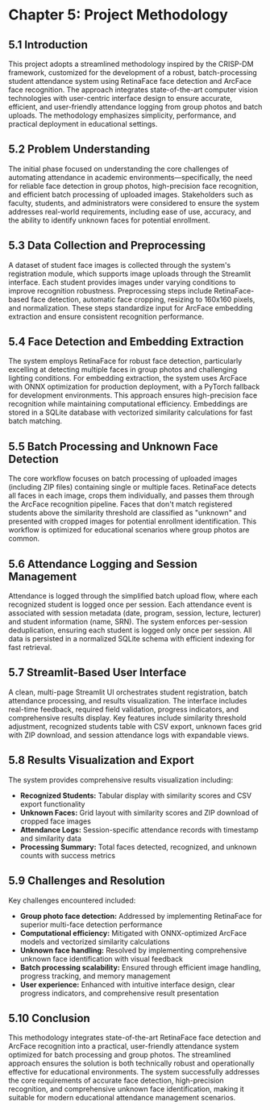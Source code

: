 # Chapter 5: Project Methodology

## 5.1 Introduction

This project adopts a streamlined methodology inspired by the CRISP-DM framework, customized for the development of a robust, batch-processing student attendance system using RetinaFace face detection and ArcFace face recognition. The approach integrates state-of-the-art computer vision technologies with user-centric interface design to ensure accurate, efficient, and user-friendly attendance logging from group photos and batch uploads. The methodology emphasizes simplicity, performance, and practical deployment in educational settings.

## 5.2 Problem Understanding

The initial phase focused on understanding the core challenges of automating attendance in academic environments—specifically, the need for reliable face detection in group photos, high-precision face recognition, and efficient batch processing of uploaded images. Stakeholders such as faculty, students, and administrators were considered to ensure the system addresses real-world requirements, including ease of use, accuracy, and the ability to identify unknown faces for potential enrollment.

## 5.3 Data Collection and Preprocessing

A dataset of student face images is collected through the system's registration module, which supports image uploads through the Streamlit interface. Each student provides images under varying conditions to improve recognition robustness. Preprocessing steps include RetinaFace-based face detection, automatic face cropping, resizing to 160x160 pixels, and normalization. These steps standardize input for ArcFace embedding extraction and ensure consistent recognition performance.

## 5.4 Face Detection and Embedding Extraction

The system employs RetinaFace for robust face detection, particularly excelling at detecting multiple faces in group photos and challenging lighting conditions. For embedding extraction, the system uses ArcFace with ONNX optimization for production deployment, with a PyTorch fallback for development environments. This approach ensures high-precision face recognition while maintaining computational efficiency. Embeddings are stored in a SQLite database with vectorized similarity calculations for fast batch matching.

## 5.5 Batch Processing and Unknown Face Detection

The core workflow focuses on batch processing of uploaded images (including ZIP files) containing single or multiple faces. RetinaFace detects all faces in each image, crops them individually, and passes them through the ArcFace recognition pipeline. Faces that don't match registered students above the similarity threshold are classified as "unknown" and presented with cropped images for potential enrollment identification. This workflow is optimized for educational scenarios where group photos are common.

## 5.6 Attendance Logging and Session Management

Attendance is logged through the simplified batch upload flow, where each recognized student is logged once per session. Each attendance event is associated with session metadata (date, program, session, lecture, lecturer) and student information (name, SRN). The system enforces per-session deduplication, ensuring each student is logged only once per session. All data is persisted in a normalized SQLite schema with efficient indexing for fast retrieval.

## 5.7 Streamlit-Based User Interface

A clean, multi-page Streamlit UI orchestrates student registration, batch attendance processing, and results visualization. The interface includes real-time feedback, required field validation, progress indicators, and comprehensive results display. Key features include similarity threshold adjustment, recognized students table with CSV export, unknown faces grid with ZIP download, and session attendance logs with expandable views.

## 5.8 Results Visualization and Export

The system provides comprehensive results visualization including:
- **Recognized Students:** Tabular display with similarity scores and CSV export functionality
- **Unknown Faces:** Grid layout with similarity scores and ZIP download of cropped face images
- **Attendance Logs:** Session-specific attendance records with timestamp and similarity data
- **Processing Summary:** Total faces detected, recognized, and unknown counts with success metrics

## 5.9 Challenges and Resolution

Key challenges encountered included:
- **Group photo face detection:** Addressed by implementing RetinaFace for superior multi-face detection performance
- **Computational efficiency:** Mitigated with ONNX-optimized ArcFace models and vectorized similarity calculations
- **Unknown face handling:** Resolved by implementing comprehensive unknown face identification with visual feedback
- **Batch processing scalability:** Ensured through efficient image handling, progress tracking, and memory management
- **User experience:** Enhanced with intuitive interface design, clear progress indicators, and comprehensive result presentation

## 5.10 Conclusion

This methodology integrates state-of-the-art RetinaFace face detection and ArcFace recognition into a practical, user-friendly attendance system optimized for batch processing and group photos. The streamlined approach ensures the solution is both technically robust and operationally effective for educational environments. The system successfully addresses the core requirements of accurate face detection, high-precision recognition, and comprehensive unknown face identification, making it suitable for modern educational attendance management scenarios.
